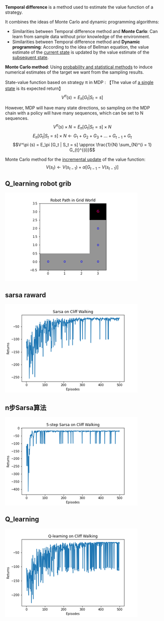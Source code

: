 **Temporal difference** is a method used to estimate the value function of a strategy.

It combines the ideas of Monte Carlo and dynamic programming algorithms:

* Similarities between Temporal difference method and **Monte Carlo**: Can learn from sample data without prior knowledge of the environment.
* Similarities between Temporal difference method and **Dynamic programming**: According to the idea of Bellman equation, the value estimate of the <u>current state</u> is updated by the value estimate of the <u>subsequent state</u>.

**Monte Carlo method**: Using <u>probability and statistical methods</u> to induce numerical estimates of the target we want from the sampling results.

State-value function based on strategy π in MDP :
【The value of <u>a single state</u> is its expected return】
$$V^\pi (s) = E_\pi [G_t | S_t = s]$$

However, MDP will have many state directions, so sampling on the MDP chain with a policy will have many sequences, which can be set to N sequences.
$$V^\pi (s) \times N = E_\pi [G_t | S_t = s] \times N$$
$$ E_\pi [G_t | S_t = s] \times N \gets G_1 + G_2 + G_3 + ... + G_{t-1} + G_t$$
$$V^\pi (s) = E_\pi [G_t | S_t = s] \approx \frac{1}{N} \sum_{N}^{i = 1} G_{t}^{(i)}$$

Monte Carlo method for the <u>incremental update</u> of the value function:
$$
V(s_t) \gets V(s_{t-1}) + \alpha [G_{t-1} - V(s_{t-1})]
$$

## Q_learning robot grib
![](TemporalDifference/robot_move.png)

## sarsa raward 
![](TemporalDifference/Sarsa_grid_CumulativeReward.png)

## n步Sarsa算法
![](TemporalDifference/nStep_Sarsa.png)

## Q_learning
![](TemporalDifference/Q_learning_cumulativeReward.png)